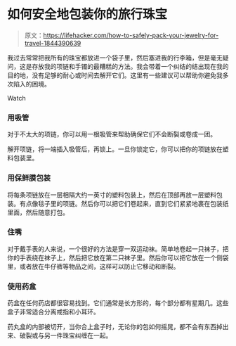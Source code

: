 # 如何安全地包装你的旅行珠宝

> 原文：<https://lifehacker.com/how-to-safely-pack-your-jewelry-for-travel-1844390639>

我过去常常把我所有的珠宝都放进一个袋子里，然后塞进我的行李箱，但是毫无疑问，这是存放我的项链和手镯的最糟糕的方法。我会带着一个纠结的结出现在我的目的地，没有足够的耐心或时间去解开它们。这里有一些建议可以帮助你避免我多次陷入的困境。

Watch

### 用吸管

对于不太大的项链，你可以用一根吸管来帮助确保它们不会断裂或卷成一团。

解开项链，将一端插入吸管后，再锁上。一旦你锁定它，你可以把你的项链放在塑料包装里。

### 用保鲜膜包装

将每条项链放在一层相隔大约一英寸的塑料包装上，然后在顶部再放一层塑料包装。有点像毯子里的项链。然后你可以把它们卷起来，直到它们紧紧地裹在包装纸里面，然后随意打包。

### 住嘴

对于戴手表的人来说，一个很好的方法是穿一双运动袜。简单地卷起一只袜子，把你的手表绕在袜子上，然后把它放在第二只袜子里。然后你可以把它放在一个侧袋里，或者放在牛仔裤等物品之间，这样可以防止它移动和断裂。

### 使用药盒

药盒在任何药店都很容易找到。它们通常是长方形的，每个部分都有星期几。这些盒子非常适合分离戒指和小耳环。

药丸盒的内部被切开，当你合上盒子时，无论你的包如何摇晃，都不会有东西掉出来、破裂或与另一件珠宝纠缠在一起。